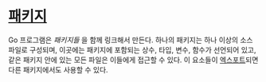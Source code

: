 # [패키지](#packages)

Go 프로그램은 *패키지들* 을 함께 링크해서 만든다. 하나의 패키지는 하나 이상의 소스 파일로 구성되며, 이곳에는 패키지에 포함되는 상수, 타입, 변수, 함수가 선언되어 있고, 같은 패키지 안에 있는 모든 파일은 이들에게 접근할 수 있다. 이 요소들이 [엑스포트](/Declarations%20and%20scope/exported_identifiers.html)되면 다른 패키지에서도 사용할 수 있다.
